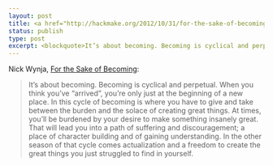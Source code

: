 ```yaml
---
layout: post
title: <a href="http://hackmake.org/2012/10/31/for-the-sake-of-becoming">Hack/Make: <em>For the Sake of Becoming</em>"</a>
status: publish
type: post
excerpt: <blockquote>It’s about becoming. Becoming is cyclical and perpetual. When you think you’ve “arrived”, you’re only just at the beginning of a new place.</blockquote> Nick Wynja from <em>Hack/Make</em>
---
```


Nick Wynja, [For the Sake of Becoming][hm]:
> It’s about becoming. Becoming is cyclical and perpetual. When you think you’ve “arrived”, you’re only just at the beginning of a new place. In this cycle of becoming is where you have to give and take between the burden and the solace of creating great things. At times, you’ll be burdened by your desire to make something insanely great. That will lead you into a path of suffering and discouragement; a place of character building and of gaining understanding. In the other season of that cycle comes actualization and a freedom to create the great things you just struggled to find in yourself. 

[hm]: http://hackmake.org/2012/10/31/for-the-sake-of-becoming
